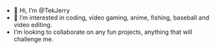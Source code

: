 - 👋 Hi, I’m @TekJerry
- 👀 I’m interested in coding, video gaming, anime, fishing, baseball and video editing.
-  I’m looking to collaborate on any fun projects, anything that will challenge me.

